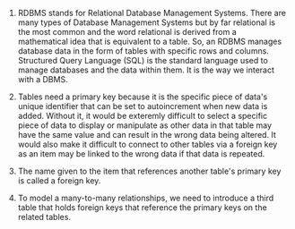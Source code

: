 1. RDBMS stands for Relational Database Management Systems. There are many types
of Database Management Systems but by far relational is the most common and the word relational
is derived from a mathematical idea that is equivalent to a table. So, an RDBMS
manages database data in the form of tables with specific rows and columns.
Structured Query Language (SQL) is the standard language used to manage databases and the data 
within them. It is the way we interact with a DBMS.

2. Tables need a primary key because it is the specific piece of data's unique identifier that can be set to
autoincrement when new data is added. Without it, it would be exteremly difficult to select a specific piece of
data to display or manipulate as other data in that table may have the same value and can result in the wrong data being altered. 
It would also make it difficult to connect to other tables via a foreign key as an item may be linked to the 
wrong data if that data is repeated.

3. The name given to the item that references another table's primary key is called
a foreign key.

4. To model a many-to-many relationships, we need to introduce a third table that holds foreign keys that reference the primary keys on the related tables.
